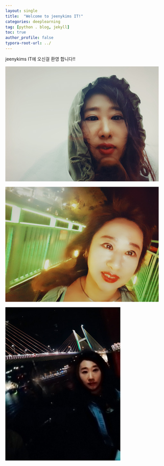 ```yaml
---
layout: single
title:  "Welcome to jeenykims IT!"
categories: deeplearning
tag: [python . blog, jekyll]
toc: true
author_profile: false
typora-root-url: ../
---
```


jeenykims IT에 오신걸 환영 합니다!!

![hat](/images/2024-2-15-first/hat.jpg)

![11](/images/2024-2-15-first/11.jpg)

![wow](/assets/images/2024-2-15-first/wow.jpg)

